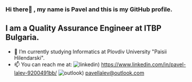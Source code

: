 ### Hi there👋 , my name is Pavel and this is my GitHub profile.

## I am a Quality Assurance Engineer at ITBP Bulgaria.
- 🌱 I’m currently studying Informatics at Plovdiv University "Paisii Hilendarski".
- 📫 You can reach me at:
![linkedin](https://img.shields.io/badge/LinkedIn-000000?style=for-the-badge&logo=LinkedIn&logoColor=white)) https://www.linkedin.com/in/pavel-lalev-9200491bb/ 
![outlook](https://img.shields.io/badge/Outlook-000000?style=for-the-badge&logo=Outlook&logoColor=white)) pavellalev@outlook.com


<!--
**plalev1948/plalev1948** is a ✨ _special_ ✨ repository because its `README.md` (this file) appears on your GitHub profile.

Here are some ideas to get you started:

- 🔭 I’m currently working on ...
- 🌱 I’m currently learning ...
- 👯 I’m looking to collaborate on ...
- 🤔 I’m looking for help with ...
- 💬 Ask me about ...
- 📫 How to reach me: ...
- 😄 Pronouns: ...
- ⚡ Fun fact: ...
-->
